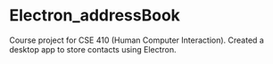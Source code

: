 # Electron_addressBook
Course project for CSE 410 (Human Computer Interaction).
Created a desktop app to store contacts using Electron.

